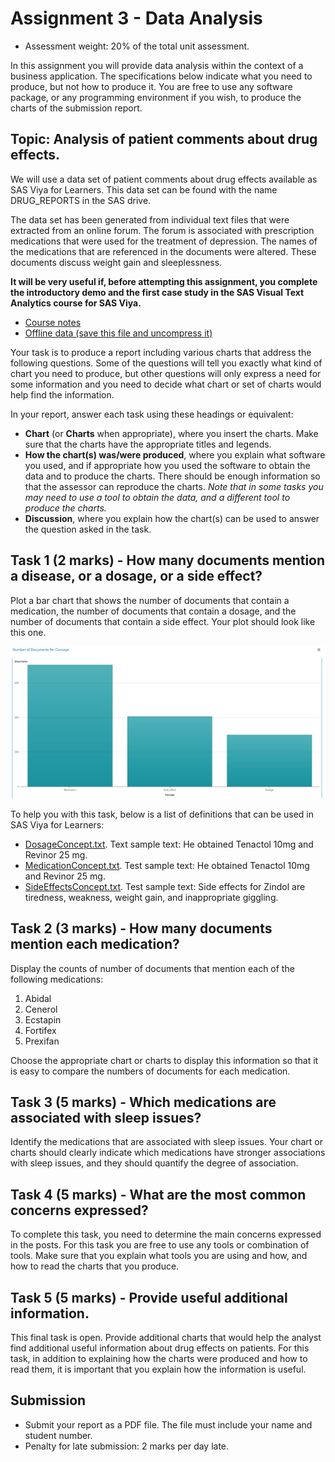 # Assignment 3 - Data Analysis

* Assessment weight: 20% of the total unit assessment.

In this assignment you will provide data analysis within the context of a business application. The specifications below indicate what you need to produce, but not how to produce it. You are free to use any software package, or any programming environment if you wish, to produce the charts of the submission report.

## Topic: Analysis of patient comments about drug effects.

We will use a data set of patient comments about drug effects available as SAS Viya for Learners. This data set can be found with the name DRUG_REPORTS in the SAS drive.

The data set has been generated from individual text files that were extracted from an online forum. The forum is associated with prescription medications that were used for the treatment of depression. The names of the medications that are referenced in the documents were altered. These documents discuss weight gain and sleeplessness.

**It will be very useful if, before attempting this assignment, you complete the introductory demo and the first case study in the SAS Visual Text Analytics course for SAS Viya.**

* [Course notes](../reading/LWSVTA34_001.pdf)
* [Offline data (save this file and uncompress it)](DrugDest.zip)

Your task is to produce a report including various charts that address the following questions. Some of the questions will tell you exactly what kind of chart you need to produce, but other questions will only express a need for some information and you need to decide what chart or set of charts would help find the information.

In your report, answer each task using these headings or equivalent:

* **Chart** (or **Charts** when appropriate), where you insert the charts. Make sure that the charts have the appropriate titles and legends. 
* **How the chart(s) was/were produced**, where you explain what software you used, and if appropriate how you used the software to obtain the data and to produce the charts. There should be enough information so that the assessor can reproduce the charts. *Note that in some tasks you may need to use a tool to obtain the data, and a different tool to produce the charts.*
* **Discussion**, where you explain how the chart(s) can be used to answer the question asked in the task.

## Task 1 (2 marks) - How many documents mention a disease, or a dosage, or a side effect?

Plot a bar chart that shows the number of documents that contain a medication, the number of documents that contain a dosage, and the number of documents that contain a side effect. Your plot should look like this one.

![barchart](docsperconcept.png)

To help you with this task, below is a list of definitions that can be used in SAS Viya for Learners:

* [DosageConcept.txt](DosageConcept.txt). Text sample text: He obtained Tenactol 10mg and Revinor 25 mg.
* [MedicationConcept.txt](MedicationConcept.txt). Test sample text: He obtained Tenactol 10mg and Revinor 25 mg.
* [SideEffectsConcept.txt](SideEffectsConcept.txt). Test sample text: Side effects for Zindol are tiredness, weakness, weight gain, and inappropriate giggling.

## Task 2 (3 marks) - How many documents mention each medication?

Display the counts of number of documents that mention each of the following medications:

1. Abidal
2. Cenerol
3. Ecstapin
4. Fortifex
5. Prexifan 

Choose the appropriate chart or charts to display this information so that it is easy to compare the numbers of documents for each medication.

## Task 3 (5 marks) - Which medications are associated with sleep issues?

Identify the medications that are associated with sleep issues. Your chart or charts should clearly indicate which medications have stronger associations with sleep issues, and they should quantify the degree of association.

## Task 4 (5 marks) - What are the most common concerns expressed?

To complete this task, you need to determine the main concerns expressed in the posts. For this task you are free to use any tools or combination of tools. Make sure that you explain what tools you are using and how, and how to read the charts that you produce.

## Task 5 (5 marks) - Provide useful additional information.

This final task is open. Provide additional charts that would help the analyst find additional useful information about drug effects on patients. For this task, in addition to explaining how the charts were produced and how to read them, it is important that you explain how the information is useful.

## Submission

* Submit your report as a PDF file. The file must include your name and student number.
* Penalty for late submission: 2 marks per day late.
